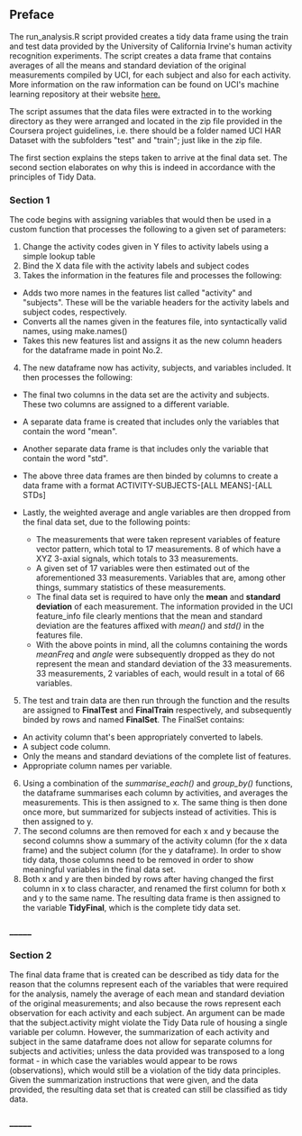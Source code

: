 ## Preface ##

The run_analysis.R script provided creates a tidy data frame using the train and test data provided by the University of California Irvine's human activity recognition experiments. The script creates a data frame that contains averages of all the means and standard deviation of the original measurements compiled by UCI, for each subject and also for each activity. More information on the raw information can be found on UCI's machine learning repository at their website  [here.](http://archive.ics.uci.edu/ml/datasets/Human+Activity+Recognition+Using+Smartphones)

The script assumes that the data files were extracted in to the working directory as they were arranged and located in the zip file provided in the Coursera project guidelines, i.e. there should be a folder named UCI HAR Dataset with the subfolders "test" and "train"; just like in the zip file.

The first section explains the steps taken to arrive at the final data set. The second section elaborates on why this is indeed in accordance with the principles of Tidy Data.

### Section 1 ###

The code begins with assigning variables that would then be used in a custom function that processes the following to a given set of parameters:

1. Change the activity codes given in Y files to activity labels using a simple lookup table
2. Bind the X data file with the activity labels and subject codes
3. Takes the information in the features file and processes the following:

  * Adds two more names in the features list called "activity" and "subjects". These will be the variable headers for the activity labels and subject codes, respectively.
  * Converts all the names given in the features file, into syntactically valid names, using make.names()
  * Takes this new features list and assigns it as the new column headers for the dataframe made in point No.2.

4. The new dataframe now has activity, subjects, and variables included. It then processes the following:
  
  * The final two columns in the data set are the activity and subjects. These two columns are assigned to a different variable.
  * A separate data frame is created that includes only the variables that contain the word "mean".
  * Another separate data frame is that includes only the variable that contain the word "std".
  * The above three data frames are then binded by columns to create a data frame with a format ACTIVITY-SUBJECTS-[ALL MEANS]-[ALL STDs]
  * Lastly, the weighted average and angle variables are then dropped from the final data set, due to the following points:

    * The measurements that were taken represent variables of feature vector pattern, which total to 17 measurements. 8 of which have a XYZ 3-axial signals, which totals to 33 measurements.
    * A given set of 17 variables were then estimated out of the aforementioned 33 measurements. Variables that are, among other things, summary statistics of these measurements.
    * The final data set is required to have only the **mean** and **standard deviation** of each measurement. The information provided in the UCI feature_info file clearly mentions that the mean and standard deviation are the features affixed with *mean()* and *std()* in the features file.
    * With the above points in mind, all the columns containing the words *meanFreq* and *angle* were subsequently dropped as they do not represent the mean and standard deviation of the 33 measurements. 33 measurements, 2 variables of each, would result in a total of 66 variables.
    
5. The test and train data are then run through the function and the results are assigned to **FinalTest** and **FinalTrain** respectively, and subsequently binded by rows and named **FinalSet**. The FinalSet contains:
  
  * An activity column that's been appropriately converted to labels.
  * A subject code column.
  * Only the means and standard deviations of the complete list of features.
  * Appropriate column names per variable.

6. Using a combination of the *summarise_each()* and *group_by()* functions, the dataframe summarises each column by activities, and averages the measurements. This is then assigned to x. The same thing is then done once more, but summarized for subjects instead of activities. This is then assigned to y.
7. The second columns are then removed for each x and y because the second columns show a summary of the activity column (for the x data frame) and the subject column (for the y dataframe). In order to show tidy data, those columns need to be removed in order to show meaningful variables in the final data set.
8. Both x and y are then binded by rows after having changed the first column in x to class character, and renamed the first column for both x and y to the same name. The resulting data frame is then assigned to the variable **TidyFinal**, which is the complete tidy data set.

### _____ ###

### Section 2 ###

The final data frame that is created can be described as tidy data for the reason that the columns represent each of the variables that were required for the analysis, namely the average of each mean and standard deviation of the original measurements; and also because the rows represent each observation for each activity and each subject. An argument can be made that the subject.activity might violate the Tidy Data rule of housing a single variable per column. However, the summarization of each activity and subject in the same dataframe does not allow for separate columns for subjects and activities; unless the data provided was transposed to a long format - in which case the variables would appear to be rows (observations), which would still be a violation of the tidy data principles. Given the summarization instructions that were given, and the data provided, the resulting data set that is created can still be classified as tidy data.

### _____ ###
